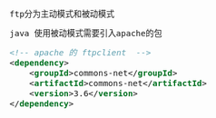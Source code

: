 <span  style="font-family: Simsun,serif; font-size: 17px; ">

~~~xml

ftp分为主动模式和被动模式

java 使用被动模式需要引入apache的包

<!-- apache 的 ftpclient  -->
<dependency>
    <groupId>commons-net</groupId>
    <artifactId>commons-net</artifactId>
    <version>3.6</version>
</dependency>

~~~

</span>